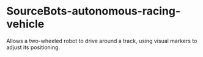# SourceBots-autonomous-racing-vehicle
Allows a two-wheeled robot to drive around a track, using visual markers to adjust its positioning.
